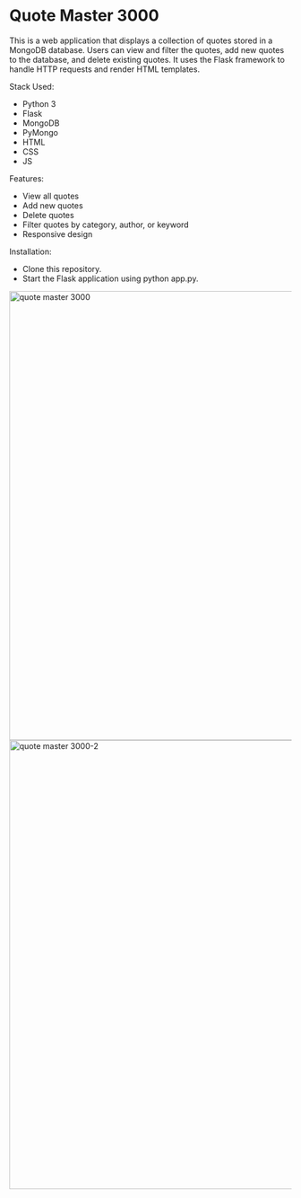 # Quote Master 3000
This  is a web application that displays a collection of quotes stored in a MongoDB database. Users can view and filter the quotes, add new quotes to the database, and delete existing quotes. It uses the Flask framework to handle HTTP requests and render HTML templates.

Stack Used:
- Python 3
- Flask
- MongoDB
- PyMongo
- HTML
- CSS
- JS

Features:
- View all quotes
- Add new quotes
- Delete quotes
- Filter quotes by category, author, or keyword
- Responsive design

Installation:
- Clone this repository.
- Start the Flask application using python app.py.

<img width="800" alt="quote master 3000" src="https://user-images.githubusercontent.com/34040500/230709086-a2af908f-6e00-44ae-8222-b270a2e8681d.png">
<img width="800" alt="quote master 3000-2" src="https://user-images.githubusercontent.com/34040500/230709095-db571afe-b8c9-4dd1-871e-05aec0e50976.png">
